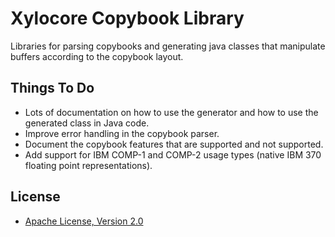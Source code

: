 Xylocore Copybook Library
=========================

Libraries for parsing copybooks and generating java classes that
manipulate buffers according to the copybook layout.

Things To Do
------------

* Lots of documentation on how to use the generator and how to use the generated
class in Java code.
* Improve error handling in the copybook parser.
* Document the copybook features that are supported and not supported.
* Add support for IBM COMP-1 and COMP-2 usage types (native IBM 370 floating point
representations).


License
-------
* [Apache License, Version 2.0](http://www.apache.org/licenses/LICENSE-2.0)

